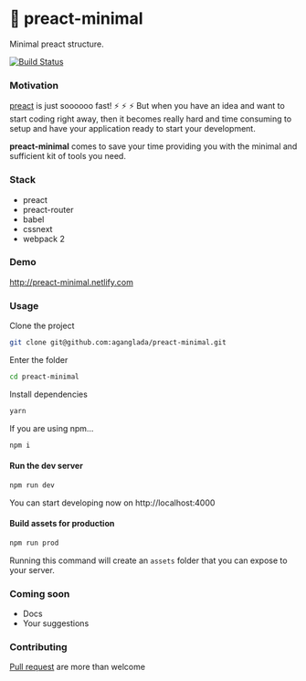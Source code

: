 # :rocket: preact-minimal 
Minimal preact structure. 

[![Build Status](https://travis-ci.org/aganglada/preact-minimal.svg?branch=master)](https://travis-ci.org/aganglada/preact-minimal)

### Motivation

[preact](https://github.com/developit/preact) is just soooooo fast! :zap: :zap: :zap: But when 
you have an idea and want to start coding right away, then it becomes really hard and time 
consuming to setup and have your application ready to start your development.

**preact-minimal** comes to save your time providing you with the minimal and sufficient kit of
tools you need.

### Stack

* preact
* preact-router
* babel
* cssnext
* webpack 2

### Demo 

http://preact-minimal.netlify.com

### Usage

Clone the project 

```bash
git clone git@github.com:aganglada/preact-minimal.git
```

Enter the folder

```bash
cd preact-minimal
```

Install dependencies

```bash
yarn 
```

If you are using npm...

```bash
npm i
```

#### Run the dev server

```bash
npm run dev
```

You can start developing now on http://localhost:4000

#### Build assets for production

```bash
npm run prod
```

Running this command will create an `assets` folder that you can expose to your server. 

### Coming soon

* Docs
* Your suggestions


### Contributing

[Pull request](https://github.com/aganglada/preact-minimal/pulls) are more than welcome
